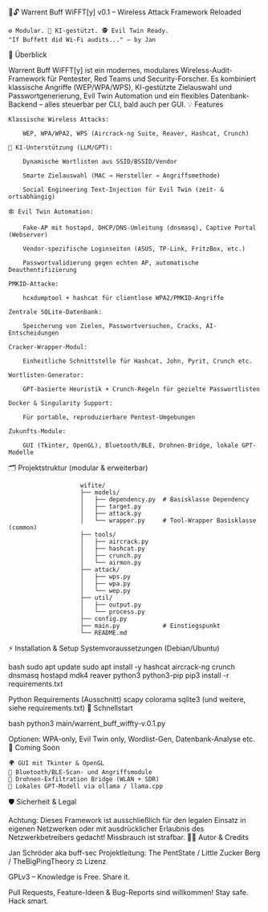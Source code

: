 🧠🔓 Warrent Buff WiFFT[y] v0.1 – Wireless Attack Framework Reloaded

    ⚙️ Modular. 🧠 KI-gestützt. 🕵️ Evil Twin Ready.
    "If Buffett did Wi-Fi audits..." – by Jan

🚀 Überblick

Warrent Buff WiFFT[y] ist ein modernes, modulares Wireless-Audit-Framework für Pentester, Red Teams und Security-Forscher.
Es kombiniert klassische Angriffe (WEP/WPA/WPS), KI-gestützte Zielauswahl und Passwortgenerierung, Evil Twin Automation und ein flexibles Datenbank-Backend – alles steuerbar per CLI, bald auch per GUI.
💡 Features

    Klassische Wireless Attacks:

        WEP, WPA/WPA2, WPS (Aircrack-ng Suite, Reaver, Hashcat, Crunch)

    🧠 KI-Unterstützung (LLM/GPT):

        Dynamische Wortlisten aus SSID/BSSID/Vendor

        Smarte Zielauswahl (MAC → Hersteller → Angriffsmethode)

        Social Engineering Text-Injection für Evil Twin (zeit- & ortsabhängig)

    🕸️ Evil Twin Automation:

        Fake-AP mit hostapd, DHCP/DNS-Umleitung (dnsmasq), Captive Portal (Webserver)

        Vendor-spezifische Loginseiten (ASUS, TP-Link, FritzBox, etc.)

        Passwortvalidierung gegen echten AP, automatische Deauthentifizierung

    PMKID-Attacke:

        hcxdumptool + hashcat für clientlose WPA2/PMKID-Angriffe

    Zentrale SQLite-Datenbank:

        Speicherung von Zielen, Passwortversuchen, Cracks, AI-Entscheidungen

    Cracker-Wrapper-Modul:

        Einheitliche Schnittstelle für Hashcat, John, Pyrit, Crunch etc.

    Wortlisten-Generator:

        GPT-basierte Heuristik + Crunch-Regeln für gezielte Passwortlisten

    Docker & Singularity Support:

        Für portable, reproduzierbare Pentest-Umgebungen

    Zukunfts-Module:

        GUI (Tkinter, OpenGL), Bluetooth/BLE, Drohnen-Bridge, lokale GPT-Modelle

🗂️ Projektstruktur (modular & erweiterbar)
    
                        wifite/
                        ├── models/
                        │   ├── dependency.py  # Basisklasse Dependency
                        │   ├── target.py
                        │   ├── attack.py
                        │   └── wrapper.py     # Tool-Wrapper Basisklasse (common)
                        ├── tools/
                        │   ├── aircrack.py
                        │   ├── hashcat.py
                        │   ├── crunch.py
                        │   └── airmon.py
                        ├── attack/
                        │   ├── wps.py
                        │   ├── wpa.py
                        │   └── wep.py
                        ├── util/
                        │   ├── output.py
                        │   └── process.py
                        ├── config.py
                        ├── main.py            # Einstiegspunkt
                        └── README.md

⚡ Installation & Setup
Systemvoraussetzungen (Debian/Ubuntu)

bash
sudo apt update
sudo apt install -y hashcat aircrack-ng crunch dnsmasq hostapd mdk4 reaver python3 python3-pip
pip3 install -r requirements.txt

Python Requirements (Ausschnitt)
    scapy
    colorama
    sqlite3
    (und weitere, siehe requirements.txt)
🚀 Schnellstart

bash
python3 main/warrent_buff_wiffty-v.0.1.py

Optionen:
    WPA-only, Evil Twin only, Wordlist-Gen, Datenbank-Analyse etc.
🧪 Coming Soon

    🌍 GUI mit Tkinter & OpenGL
    📡 Bluetooth/BLE-Scan- und Angriffsmodule
    🚀 Drohnen-Exfiltration Bridge (WLAN + SDR)
    🧬 Lokales GPT-Modell via ollama / llama.cpp

🛡️ Sicherheit & Legal

Achtung: Dieses Framework ist ausschließlich für den legalen Einsatz in eigenen Netzwerken oder mit
ausdrücklicher Erlaubnis des Netzwerkbetreibers gedacht!
Missbrauch ist strafbar.
👨‍💻 Autor & Credits

Jan Schröder aka buff-sec
Projektleitung: The PentState / Little Zucker Berg / TheBigPingTheory
⚖️ Lizenz

GPLv3 – Knowledge is Free. Share it.

Pull Requests, Feature-Ideen & Bug-Reports sind willkommen!
Stay safe. Hack smart.
